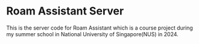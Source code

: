 # Roam Assistant Server
This is the server code for Roam Assistant which is a course project during my summer school in National University of Singapore(NUS) in 2024.
